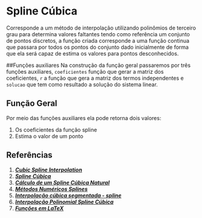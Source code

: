 # Spline Cúbica
Corresponde a um método de interpolação utilizando polinômios de terceiro grau para determina valores faltantes tendo como referência um conjunto de pontos discretos, a função criada corresponde a uma função continua que passara por todos os pontos do conjunto dado inicialmente de forma que ela será capaz de estima os valores para pontos desconhecidos.

##Funções auxiliares
Na construção da função geral passaremos por três funções auxiliares, ```coeficientes``` função que gerar a matriz dos coeficientes, ```r``` a função que gera a matriz dos termos independentes e ```solucao``` que tem como resultado a solução do sistema linear.

## Função Geral
Por meio das funções auxiliares ela pode retorna dois valores:
1. Os coeficientes da função spline
2. Estima o valor de um ponto

## **Referências**

1. [***Cubic Spline Interpolation***](https://pythonnumericalmethods.berkeley.edu/notebooks/chapter17.03-Cubic-Spline-Interpolation.html)
2. [***Spline Cúbica***](https://estudar.com.vc/conceitos/interpolacao-polinomial/spline-cubica)
3. [***Cálculo de um Spline Cúbica Natural***](https://www.ime.unicamp.br/~valle/Teaching/MS211/Aula17complemento.pdf)
4. [***Métodos Numéricos Splines***](https://homepages.dcc.ufmg.br/~assuncao/an/splines.pdf)
5. [***Interpolação cúbica segmentada - spline***](https://www.ufrgs.br/reamat/CalculoNumerico/livro-py/i1-interpolacao_cubica_segmentada_-_spline.html)
6. [***Interpolação Polinomial Spline Cúbica***](https://www.ime.usp.br/mat/2458/textos/splines.pdf)
7. [***Funções em LaTeX***](https://app.mettzer.com/latex#fun%C3%A7%C3%B5es)